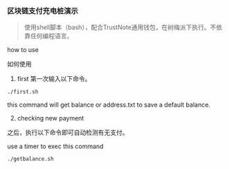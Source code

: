 ### 区块链支付充电桩演示 

> 使用shell脚本（bash），配合TrustNote通用钱包，在树梅派下执行。不依靠任何编程语言。

how to use

如何使用

1. first
第一次输入以下命令。

```
./first.sh
```

this command will get balance or address.txt to save a default balance.

2. checking new payment

之后，执行以下命令即可自动检测有无支付。

use a timer to exec this command
```
./getbalance.sh
```


